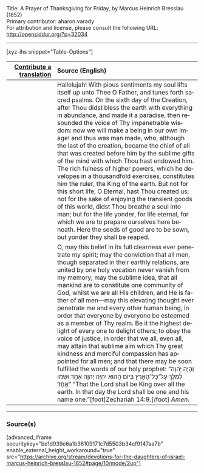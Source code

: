 <html>
<head></head>
<body>
Title: A Prayer of Thanksgiving for Friday, by Marcus Heinrich Bresslau (1852)<br />
Primary contributor: aharon.varady<br />
For attribution and license, please consult the following URL: <a href="http://opensiddur.org/?p=32034">http://opensiddur.org/?p=32034</a>
<p />
<hr />

[xyz-ihs snippet="Table-Options"]<table style="margin-left: auto; margin-right: auto;" class="draggable">
<thead><tr><th id="x" style="text-align: right;"><a href="/translate/" target="_blank" rel="noopener">Contribute a translation</a></th><th style="text-align: left;">Source (English)</th></tr></thead>
<tbody>
<tr><td style="vertical-align:top;" width="25%">
<div class="liturgy" lang="he">

</span></div></td>
 
<td style="vertical-align:top;">
<div class="english" lang="en">
Hallelujah! With pious sentiments my soul lifts itself up unto Thee O Father, and tunes forth sacred psalms. On the sixth day of the Creation, after Thou didst bless the earth with everything in abundance, and made it a paradise, then resounded the voice of Thy impenetrable wisdom: now we will make a being in our own image! and thus was man made, who, although the last of the creation, became the chief of all that was created before him by the sublime gifts of the mind with which Thou hast endowed him. The rich fulness of higher powers, which he developes in a thousandfold exercises, constitutes him the ruler, the King of the earth. But not for this short life, O Eternal, hast Thou created us; not for the sake of enjoying the transient goods of this world, didst Thou breathe a soul into man; but for the life yonder, for life eternal, for which we are to prepare ourselves here beneath. Here the seeds of good are to be sown, but yonder they shall be reaped. 
</div></td></tr>


<tr><td style="vertical-align:top;">
<div class="liturgy" lang="he">

</span></div></td>
 
<td style="vertical-align:top;">
<div class="english" lang="en">
O, may this belief in its full clearness ever penetrate my spirit; may the conviction that all men, though separated in their earthly relations, are united by one holy vocation never vanish from my memory; may the sublime idea, that all mankind are to constitute one community of God, whilst we are all His children, and He is father of all men—may this elevating thought ever penetrate me and every other human being, in order that everyone by everyone be esteemed as a member of Thy realm. Be it the highest delight of every one to delight others; to obey the voice of justice, in order that we all, even all, may attain that sublime aim which Thy great kindness and merciful compassion has appointed for all men; and that there may be soon fulfilled the words of our holy prophet: “<span class="hebrew" lang="he">וְהָיָה יְהוָה לְמֶלֶךְ עַל־כָּל־הָאָרֶץ בַּיּוֹם הַהוּא יִהְיֶה יְהוָה אֶחָד וּשְׁמוֹ אֶחָד</span>” “That the Lord shall be King over all the earth. In that day the Lord shall be one and his name one.”[foot]Zechariah 14:9.[/foot] <em>Amen</em>.
</div></td></tr>
</tbody></table>

<hr />

<h3>Source(s)</h3>

[advanced_iframe securitykey="be1d939e6a1b36109171c7d5503b34cf9147aa7b" enable_external_height_workaround="true" src="https://archive.org/stream/devotions-for-the-daughters-of-israel-marcus-heinrich-bresslau-1852#page/10/mode/2up"]

&nbsp;
</body>
</html>